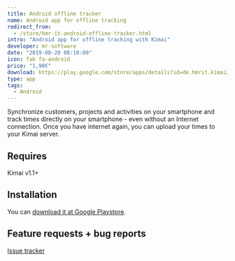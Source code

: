 ```yaml
---
title: Android offline tracker
name: Android app for offline tracking
redirect_from:
  - /store/hmr-it-android-offline-tracker.html
intro: "Android app for offline tracking with Kimai"
developer: mr-software
date: "2019-08-20 08:10:00"
icon: fab fa-android
price: "1,90€"
download: https://play.google.com/store/apps/details?id=de.hmrit.kimai2app
type: app
tags: 
  - Android
---
```


Synchronize customers, projects and activities on your smartphone and 
track times directly on your smartphone - even without an Internet connection. 
Once you have internet again, you can upload your times to your Kimai server.

## Requires

Kimai v1.1+

## Installation

You can [download it at Google Playstore](https://play.google.com/store/apps/details?id=de.hmrit.kimai2app).

## Feature requests + bug reports

[Issue tracker](https://gitlab.com/hmr-it/kimai2plugins/kimai2-offline-tracker-app/issues)
